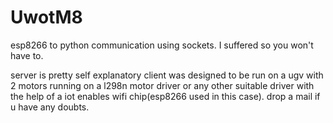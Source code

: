 # UwotM8
esp8266 to python communication using sockets. I suffered so you won't have to.

server is pretty self explanatory client was designed to be run on a ugv with 2 motors running on a l298n motor driver or any other suitable driver with the help of a iot enables wifi chip(esp8266 used in this case). 
drop a mail if u have any doubts. 
